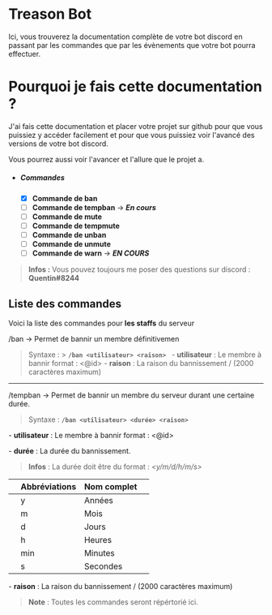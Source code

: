 # Treason Bot

Ici, vous trouverez  la documentation complète de votre bot discord en passant par les commandes que par les évènements que votre bot pourra effectuer.
# Pourquoi je fais cette documentation ?
J'ai fais cette documentation et placer votre projet sur github pour que vous puissiez y accéder facilement et pour que vous puissiez voir l'avancé des versions de votre bot discord.

Vous pourrez aussi voir l'avancer et l'allure que le projet a.

- ##### Commandes
    - [X] **Commande de ban**
    - [ ] **Commande de tempban** -> ***En cours***
    - [ ] **Commande de mute**
    - [ ] **Commande de tempmute**
    - [ ] **Commande de unban**
    - [ ] **Commande de unmute**
    - [ ] **Commande de warn** -> ***EN COURS***
> **Infos :** Vous pouvez toujours me poser des questions sur discord : **Quentin#8244**
 

## Liste des commandes

Voici la liste des commandes pour **les staffs** du serveur

/ban -> Permet de bannir un membre définitivemen
> Syntaxe : > **```/ban <utilisateur> <raison> ```**
*-* **utilisateur** : Le membre à bannir format : <@id>
*-* **raison** : La raison du bannissement / (2000 caractères maximum) 
***
/tempban -> Permet de bannir un membre du serveur durant une certaine durée.
> Syntaxe : **```/ban <utilisateur> <durée> <raison> ```**

*-* **utilisateur** : Le membre à bannir format : <@id>
    
*-* **durée** : La durée du bannissement.
>  **Infos** : La durée doit être du format : _<nombre de><y/m/d/h/m/s>_
    
|| Abbréviations        | Nom complet ||
|--|-----|----------| --- |
| | y   | Années              | 
| | m   | Mois     |
| | d   | Jours    |
| | h   | Heures   |
| | min | Minutes  |
| |  s  | Secondes |

*-* **raison** : La raison du bannissement / (2000 caractères maximum) 
 > **Note** : Toutes les commandes seront répértorié ici.
